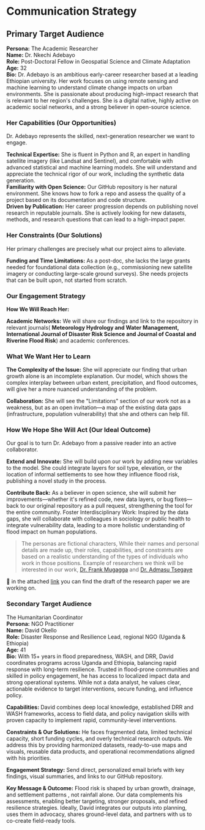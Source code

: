 <!-- markdownlint-disable MD013 -->
# Communication Strategy

## Primary Target Audience

__Persona:__ The Academic Researcher  
__Name:__ Dr. Nkechi Adebayo  
__Role:__ Post-Doctoral Fellow in Geospatial Science and Climate Adaptation  
__Age:__ 32  
__Bio:__ Dr. Adebayo is an ambitious early-career researcher based at a leading Ethiopian university. Her work focuses on using remote sensing and machine learning to understand climate change impacts on urban environments. She is passionate about producing high-impact research that is relevant to her region's challenges. She is a digital native, highly active on academic social networks, and a strong believer in open-source science.

### Her Capabilities (Our Opportunities)

Dr. Adebayo represents the skilled, next-generation researcher we want to engage.

__Technical Expertise:__ She is fluent in Python and R, an expert in handling satellite imagery (like Landsat and Sentinel), and comfortable with advanced statistical and machine learning models. She will understand and appreciate the technical rigor of our work, including the synthetic data generation.  
__Familiarity with Open Science:__ Our GitHub repository is her natural environment. She knows how to fork a repo and assess the quality of a project based on its documentation and code structure.  
__Driven by Publication:__ Her career progression depends on publishing novel research in reputable journals. She is actively looking for new datasets, methods, and research questions that can lead to a high-impact paper.

### Her Constraints (Our Solutions)

Her primary challenges are precisely what our project aims to alleviate.

__Funding and Time Limitations:__ As a post-doc, she lacks the large grants needed for foundational data collection (e.g., commissioning new satellite imagery or conducting large-scale ground surveys). She needs projects that can be built upon, not started from scratch.

### Our Engagement Strategy

__How We Will Reach Her:__

__Academic Networks:__ We will share our findings and link to the repository in relevant journals( __Meteorology Hydrology and Water Management, International Journal of Disaster Risk Science and Journal of Coastal and Riverine Flood Risk__) and academic conferences.

### What We Want Her to Learn

__The Complexity of the Issue:__ She will appreciate our finding that urban growth alone is an incomplete explanation. Our model, which shows the complex interplay between urban extent, precipitation, and flood outcomes, will give her a more nuanced understanding of the problem.

__Collaboration:__ She will see the "Limitations" section of our work not as a weakness, but as an open invitation—a map of the existing data gaps (infrastructure, population vulnerability) that she and others can help fill.

### How We Hope She Will Act (Our Ideal Outcome)

Our goal is to turn Dr. Adebayo from a passive reader into an active collaborator.

__Extend and Innovate:__ She will build upon our work by adding new variables to the model. She could integrate layers for soil type, elevation, or the location of informal settlements to see how they influence flood risk, publishing a novel study in the process.

__Contribute Back:__ As a believer in open science, she will submit her improvements—whether it's refined code, new data layers, or bug fixes—back to our original repository as a pull request, strengthening the tool for the entire community.
Foster Interdisciplinary Work: Inspired by the data gaps, she will collaborate with colleagues in sociology or public health to integrate vulnerability data, leading to a more holistic understanding of flood impact on human populations.

>The personas are fictional characters, While their names and personal details are made up, their roles, capabilities, and constraints are based on a realistic understanding of the types of individuals who work in those positions. Example of researchers we think will be interested in our work, [Dr. Frank Mugagga](https://www.linkedin.com/in/frank-mugagga-35b95964/) and [Dr. Admasu Tsegaye](https://www.linkedin.com/in/admasu-tsegaye-a51551241/?originalSubdomain=et)

📍 in the attached [link](https://docs.google.com/document/d/1SO3opGka0IIqGg8_8CreLK9kGjlmSDVJhiIpYbrL-4I/edit?usp=sharing) you can find the draft of the research paper we are working on.

### Secondary Target Audience

The Humanitarian Coordinator  
__Persona:__ NGO Practitioner  
__Name:__ David Okello  
__Role:__ Disaster Response and Resilience Lead, regional NGO (Uganda & Ethiopia)  
__Age:__ 41  
__Bio:__
 With 15+ years in flood preparedness, WASH, and DRR, David coordinates programs across Uganda and Ethiopia, balancing rapid response with long-term resilience. Trusted in flood-prone communities and skilled in policy engagement, he has access to localized impact data and strong operational systems. While not a data analyst, he values clear, actionable evidence to target interventions, secure funding, and influence policy.

__Capabilities:__
 David combines deep local knowledge, established DRR and WASH frameworks, access to field data, and policy navigation skills with proven capacity to implement rapid, community-level interventions.  

__Constraints & Our Solutions:__
 He faces fragmented data, limited technical capacity, short funding cycles, and overly technical research outputs. We address this by providing harmonized datasets, ready-to-use maps and visuals, reusable data products, and operational recommendations aligned with his priorities.

__Engagement Strategy:__
 Send direct, personalized email briefs with key findings, visual summaries, and links to our GitHub repository.

__Key Message & Outcome:__
 Flood risk is shaped by urban growth, drainage, and settlement patterns , not rainfall alone. Our data complements his assessments, enabling better targeting, stronger proposals, and refined resilience strategies. Ideally, David integrates our outputs into planning, uses them in advocacy, shares ground-level data, and partners with us to co-create field-ready tools.
